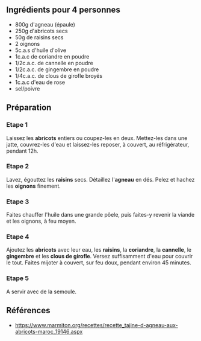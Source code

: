 ## Ingrédients pour 4 personnes

- 800g d'agneau (épaule)
- 250g d'abricots secs
- 50g de raisins secs
- 2 oignons
- 5c.a.s d'huile d'olive
- 1c.a.c de coriandre en poudre
- 1/2c.a.c. de cannelle en poudre
- 1/2c.a.c. de gingembre en poudre
- 1/4c.a.c. de clous de girofle broyés
- 1c.a.c d'eau de rose
- sel/poivre

## Préparation

### Etape 1

Laissez les **abricots** entiers ou coupez-les en deux. Mettez-les dans une jatte, couvrez-les d'eau et laissez-les reposer, à couvert, au réfrigérateur, pendant 12h.

### Etape 2

Lavez, égouttez les **raisins** secs. Détaillez l'**agneau** en dés. Pelez et hachez les **oignons** finement.

### Etape 3

Faites chauffer l'huile dans une grande pôele, puis faites-y revenir la viande et les oignons, à feu moyen.

### Etape 4

Ajoutez les **abricots** avec leur eau, les **raisins**, la **coriandre**, la **cannelle**, le **gingembre** et les **clous de girofle**. Versez suffisamment d'eau pour couvrir le tout. Faites mijoter à couvert, sur feu doux, pendant environ 45 minutes.

### Etape 5

A servir avec de la semoule.

## Références

- https://www.marmiton.org/recettes/recette_tajine-d-agneau-aux-abricots-maroc_19146.aspx
